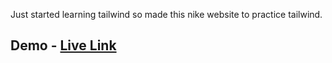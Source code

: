 Just started learning tailwind so made this nike website to practice tailwind.

## Demo - [Live Link](https://jocular-treacle-f07f66.netlify.app/)
